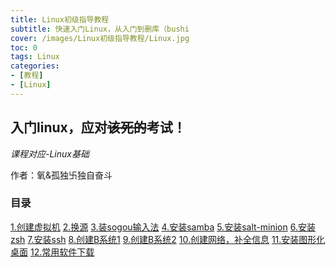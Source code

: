 ```yaml
---
title: Linux初级指导教程
subtitle: 快速入门Linux，从入门到删库（bushi
cover: /images/Linux初级指导教程/Linux.jpg
toc: 0
tags: Linux
categories: 
- [教程]
- [Linux]
---
```

## 入门linux，应对~~该死的~~考试！

*课程对应-Linux基础*

作者：氧&孤独卐独自奋斗

### 目录

[1.创建虚拟机](https://nya-wsl.com/linux手册/创建虚拟机)
[2.换源](https://nya-wsl.com/linux手册/换源)
[3.装sogou输入法](https://nya-wsl.com/linux手册/装sogou输入法)
[4.安装samba](https://nya-wsl.com/linux手册/安装samba)
[5.安装salt-minion](https://nya-wsl.com/linux手册/安装salt-minion)
[6.安装zsh](https://nya-wsl.com/linux手册/安装zsh)
[7.安装ssh](https://nya-wsl.com/linux手册/安装ssh)
[8.创建B系统1](https://nya-wsl.com/linux手册/创建B系统1)
[9.创建B系统2](https://nya-wsl.com/linux手册/创建B系统2)
[10.创建网络，补全信息](https://nya-wsl.com/linux手册/创建网络，补全信息)
[11.安装图形化桌面](https://nya-wsl.com/linux手册/安装图形化桌面)
[12.常用软件下载](https://nya-wsl.com/linux手册/常用软件下载)